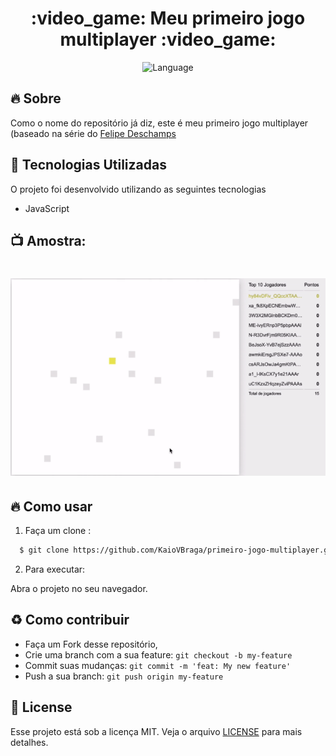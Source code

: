 <h1 align="center">
    <b> :video_game: Meu primeiro jogo multiplayer :video_game: </b> 
</h1>

<p align="center">
  <img alt="Language" src="https://img.shields.io/badge/language-JavaScript-brightgreen">
</p>


## :fire: Sobre

Como o nome do repositório já diz, este é meu primeiro jogo multiplayer (baseado na série do [Felipe Deschamps](https://www.youtube.com/watch?v=0sTfIZvjYJk&amp;list=PLMdYygf53DP5SVQQrkKCVWDS0TwYLVitL)

<a id="documentacao"></a>

## :rocket: Tecnologias Utilizadas

O projeto foi desenvolvido utilizando as seguintes tecnologias

- JavaScript


## :tv: Amostra:

<h1 align="center">
    <img alt="Web" src="game-preview.gif" width="900px">
</h1>

<a id="como-usar"></a>

## :fire: Como usar

1. Faça um clone :

```sh
  $ git clone https://github.com/KaioVBraga/primeiro-jogo-multiplayer.git
```

2. Para executar:

Abra o projeto no seu navegador.

<a id="como-contribuir"></a>

## :recycle: Como contribuir

- Faça um Fork desse repositório,
- Crie uma branch com a sua feature: `git checkout -b my-feature`
- Commit suas mudanças: `git commit -m 'feat: My new feature'`
- Push a sua branch: `git push origin my-feature`

## :memo: License

Esse projeto está sob a licença MIT. Veja o arquivo [LICENSE](LICENSE.md) para mais detalhes.

